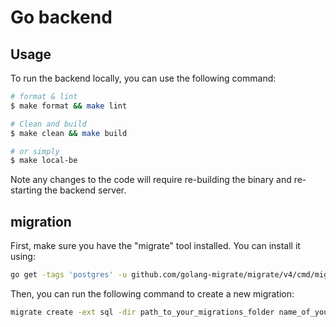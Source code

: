 # Go backend

## Usage

To run the backend locally, you can use the following command:

```bash
# format & lint
$ make format && make lint

# Clean and build
$ make clean && make build

# or simply
$ make local-be
```

Note any changes to the code will require re-building the binary and re-starting the backend server.

## migration

First, make sure you have the "migrate" tool installed. You can install it using:

```bash
go get -tags 'postgres' -u github.com/golang-migrate/migrate/v4/cmd/migrate
```

Then, you can run the following command to create a new migration:

```bash
migrate create -ext sql -dir path_to_your_migrations_folder name_of_your_migration
```


